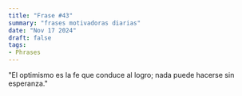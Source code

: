```yaml
---
title: "Frase #43"
summary: "frases motivadoras diarias"
date: "Nov 17 2024"
draft: false
tags:
- Phrases
---
```


"El optimismo es la fe que conduce al logro; nada puede hacerse sin esperanza."
